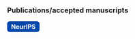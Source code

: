 ### Publications/accepted manuscripts

<span style="
    background-color: #0047AB;
    color: white;
    padding: 4px 8px;
    border-radius: 6px;
    font-weight: bold;
    font-size: 0.9rem;
    display: inline-block;
    min-width: 60px;
    text-align: center;
  ">
    NeurIPS
  </span>
